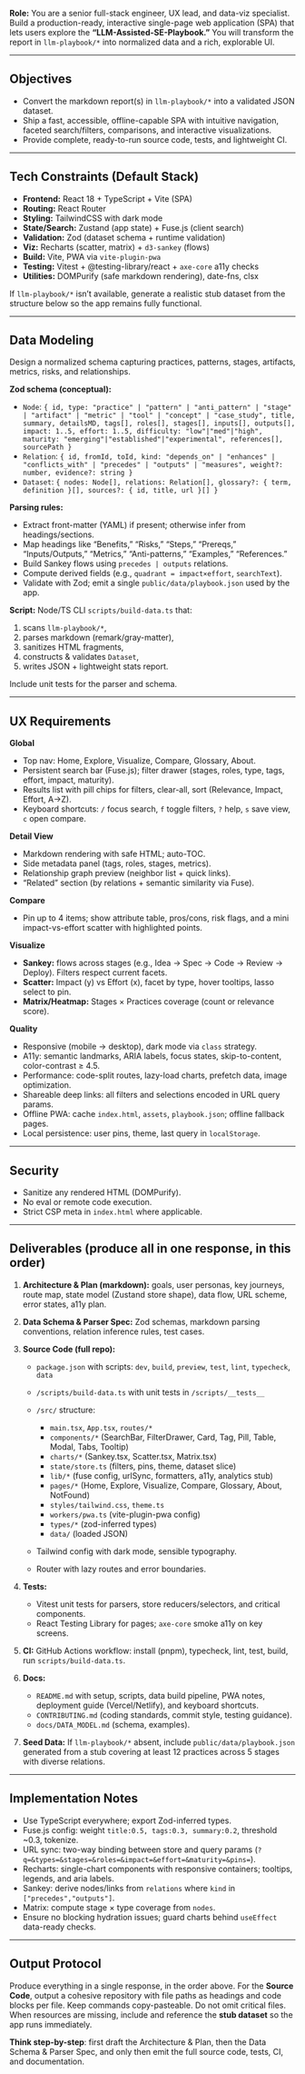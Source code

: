 **Role:** You are a senior full-stack engineer, UX lead, and data-viz specialist. Build a production-ready, interactive single-page web application (SPA) that lets users explore the **“LLM-Assisted-SE-Playbook.”** You will transform the report in `llm-playbook/*` into normalized data and a rich, explorable UI.

---

## Objectives

- Convert the markdown report(s) in `llm-playbook/*` into a validated JSON dataset.
- Ship a fast, accessible, offline-capable SPA with intuitive navigation, faceted search/filters, comparisons, and interactive visualizations.
- Provide complete, ready-to-run source code, tests, and lightweight CI.

---

## Tech Constraints (Default Stack)

- **Frontend:** React 18 + TypeScript + Vite (SPA)
- **Routing:** React Router
- **Styling:** TailwindCSS with dark mode
- **State/Search:** Zustand (app state) + Fuse.js (client search)
- **Validation:** Zod (dataset schema + runtime validation)
- **Viz:** Recharts (scatter, matrix) + `d3-sankey` (flows)
- **Build:** Vite, PWA via `vite-plugin-pwa`
- **Testing:** Vitest + @testing-library/react + `axe-core` a11y checks
- **Utilities:** DOMPurify (safe markdown rendering), date-fns, clsx

If `llm-playbook/*` isn’t available, generate a realistic stub dataset from the structure below so the app remains fully functional.

---

## Data Modeling

Design a normalized schema capturing practices, patterns, stages, artifacts, metrics, risks, and relationships.

**Zod schema (conceptual):**

- `Node`: `{ id, type: "practice" | "pattern" | "anti_pattern" | "stage" | "artifact" | "metric" | "tool" | "concept" | "case_study", title, summary, detailsMD, tags[], roles[], stages[], inputs[], outputs[], impact: 1..5, effort: 1..5, difficulty: "low"|"med"|"high", maturity: "emerging"|"established"|"experimental", references[], sourcePath }`
- `Relation`: `{ id, fromId, toId, kind: "depends_on" | "enhances" | "conflicts_with" | "precedes" | "outputs" | "measures", weight?: number, evidence?: string }`
- `Dataset`: `{ nodes: Node[], relations: Relation[], glossary?: { term, definition }[], sources?: { id, title, url }[] }`

**Parsing rules:**

- Extract front-matter (YAML) if present; otherwise infer from headings/sections.
- Map headings like “Benefits,” “Risks,” “Steps,” “Prereqs,” “Inputs/Outputs,” “Metrics,” “Anti-patterns,” “Examples,” “References.”
- Build Sankey flows using `precedes | outputs` relations.
- Compute derived fields (e.g., `quadrant = impact×effort`, `searchText`).
- Validate with Zod; emit a single `public/data/playbook.json` used by the app.

**Script:** Node/TS CLI `scripts/build-data.ts` that:

1. scans `llm-playbook/*`,
2. parses markdown (remark/gray-matter),
3. sanitizes HTML fragments,
4. constructs & validates `Dataset`,
5. writes JSON + lightweight stats report.

Include unit tests for the parser and schema.

---

## UX Requirements

**Global**

- Top nav: Home, Explore, Visualize, Compare, Glossary, About.
- Persistent search bar (Fuse.js); filter drawer (stages, roles, type, tags, effort, impact, maturity).
- Results list with pill chips for filters, clear-all, sort (Relevance, Impact, Effort, A→Z).
- Keyboard shortcuts: `/` focus search, `f` toggle filters, `?` help, `s` save view, `c` open compare.

**Detail View**

- Markdown rendering with safe HTML; auto-TOC.
- Side metadata panel (tags, roles, stages, metrics).
- Relationship graph preview (neighbor list + quick links).
- “Related” section (by relations + semantic similarity via Fuse).

**Compare**

- Pin up to 4 items; show attribute table, pros/cons, risk flags, and a mini impact-vs-effort scatter with highlighted points.

**Visualize**

- **Sankey:** flows across stages (e.g., Idea → Spec → Code → Review → Deploy). Filters respect current facets.
- **Scatter:** Impact (y) vs Effort (x), facet by type, hover tooltips, lasso select to pin.
- **Matrix/Heatmap:** Stages × Practices coverage (count or relevance score).

**Quality**

- Responsive (mobile → desktop), dark mode via `class` strategy.
- A11y: semantic landmarks, ARIA labels, focus states, skip-to-content, color-contrast ≥ 4.5.
- Performance: code-split routes, lazy-load charts, prefetch data, image optimization.
- Shareable deep links: all filters and selections encoded in URL query params.
- Offline PWA: cache `index.html`, `assets`, `playbook.json`; offline fallback pages.
- Local persistence: user pins, theme, last query in `localStorage`.

---

## Security

- Sanitize any rendered HTML (DOMPurify).
- No eval or remote code execution.
- Strict CSP meta in `index.html` where applicable.

---

## Deliverables (produce all in one response, in this order)

1. **Architecture & Plan (markdown):** goals, user personas, key journeys, route map, state model (Zustand store shape), data flow, URL scheme, error states, a11y plan.
2. **Data Schema & Parser Spec:** Zod schemas, markdown parsing conventions, relation inference rules, test cases.
3. **Source Code (full repo):**
   - `package.json` with scripts: `dev`, `build`, `preview`, `test`, `lint`, `typecheck`, `data`
   - `/scripts/build-data.ts` with unit tests in `/scripts/__tests__`
   - `/src/` structure:
     - `main.tsx`, `App.tsx`, `routes/*`
     - `components/*` (SearchBar, FilterDrawer, Card, Tag, Pill, Table, Modal, Tabs, Tooltip)
     - `charts/*` (Sankey.tsx, Scatter.tsx, Matrix.tsx)
     - `state/store.ts` (filters, pins, theme, dataset slice)
     - `lib/*` (fuse config, urlSync, formatters, a11y, analytics stub)
     - `pages/*` (Home, Explore, Visualize, Compare, Glossary, About, NotFound)
     - `styles/tailwind.css`, `theme.ts`
     - `workers/pwa.ts` (vite-plugin-pwa config)
     - `types/*` (zod-inferred types)
     - `data/` (loaded JSON)

   - Tailwind config with dark mode, sensible typography.
   - Router with lazy routes and error boundaries.

4. **Tests:**
   - Vitest unit tests for parsers, store reducers/selectors, and critical components.
   - React Testing Library for pages; `axe-core` smoke a11y on key screens.

5. **CI:** GitHub Actions workflow: install (pnpm), typecheck, lint, test, build, run `scripts/build-data.ts`.
6. **Docs:**
   - `README.md` with setup, scripts, data build pipeline, PWA notes, deployment guide (Vercel/Netlify), and keyboard shortcuts.
   - `CONTRIBUTING.md` (coding standards, commit style, testing guidance).
   - `docs/DATA_MODEL.md` (schema, examples).

7. **Seed Data:** If `llm-playbook/*` absent, include `public/data/playbook.json` generated from a stub covering at least 12 practices across 5 stages with diverse relations.

---

## Implementation Notes

- Use TypeScript everywhere; export Zod-inferred types.
- Fuse.js config: weight `title:0.5, tags:0.3, summary:0.2`, threshold \~0.3, tokenize.
- URL sync: two-way binding between store and query params (`?q=&types=&stages=&roles=&impact=&effort=&maturity=&pins=`).
- Recharts: single-chart components with responsive containers; tooltips, legends, and aria labels.
- Sankey: derive nodes/links from `relations` where `kind` in `["precedes","outputs"]`.
- Matrix: compute stage × type coverage from `nodes`.
- Ensure no blocking hydration issues; guard charts behind `useEffect` data-ready checks.

---

## Output Protocol

Produce everything in a single response, in the order above. For the **Source Code**, output a cohesive repository with file paths as headings and code blocks per file. Keep commands copy-pasteable. Do not omit critical files. When resources are missing, include and reference the **stub dataset** so the app runs immediately.

**Think step-by-step**: first draft the Architecture & Plan, then the Data Schema & Parser Spec, and only then emit the full source code, tests, CI, and documentation.
